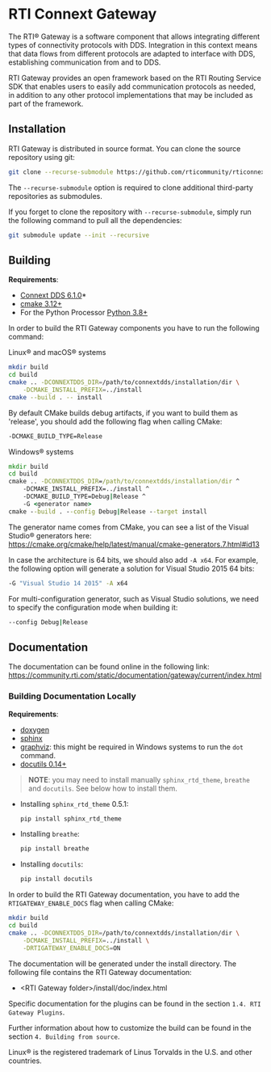 # RTI Connext Gateway

The RTI® Gateway is a software component that allows integrating
different types of connectivity protocols with DDS. Integration in this
context means that data flows from different protocols are adapted to
interface with DDS, establishing communication from and to DDS.

RTI Gateway provides an open framework based on the RTI Routing Service SDK
that enables users to easily add communication protocols as needed, in addition
to any other protocol implementations that may be included as part of the
framework.

## Installation

RTI Gateway is distributed in source format. You can clone the
source repository using git:

```sh
git clone --recurse-submodule https://github.com/rticommunity/rticonnextdds-gateway.git
```

The `--recurse-submodule` option is required to clone additional third-party
repositories as submodules.

If you forget to clone the repository with `--recurse-submodule`, simply run the
following command to pull all the dependencies:

```sh
git submodule update --init --recursive
```

## Building

**Requirements**:

- [Connext DDS 6.1.0](https://community.rti.com/content/page/downloads)*
- [cmake 3.12+](https://cmake.org/download/)
- For the Python Processor [Python 3.8+](https://www.python.org/downloads/)

In order to build the RTI Gateway components you have to run the following
command:

Linux® and macOS® systems
```sh
mkdir build
cd build
cmake .. -DCONNEXTDDS_DIR=/path/to/connextdds/installation/dir \
    -DCMAKE_INSTALL_PREFIX=../install
cmake --build . -- install
```

By default CMake builds debug artifacts, if you want to build them as 'release',
you should add the following flag when calling CMake:

```sh
-DCMAKE_BUILD_TYPE=Release
```

Windows® systems

```bat
mkdir build
cd build
cmake .. -DCONNEXTDDS_DIR=/path/to/connextdds/installation/dir ^
    -DCMAKE_INSTALL_PREFIX=../install ^
    -DCMAKE_BUILD_TYPE=Debug|Release ^
    -G <generator name>
cmake --build . --config Debug|Release --target install
```

The generator name comes from CMake, you can see a list of the Visual Studio®
generators here: https://cmake.org/cmake/help/latest/manual/cmake-generators.7.html#id13

In case the architecture is 64 bits, we should also add `-A x64`. For
example, the following option will generate a solution for Visual Studio 2015
64 bits:

```sh
-G "Visual Studio 14 2015" -A x64
```

For multi-configuration generator, such as Visual Studio solutions, we need to
specify the configuration mode when building it:

```sh
--config Debug|Release
```

## Documentation

The documentation can be found online in the following link:
https://community.rti.com/static/documentation/gateway/current/index.html

### Building Documentation Locally

**Requirements**:

- [doxygen](https://www.doxygen.nl/download.html)
- [sphinx](https://www.sphinx-doc.org/en/master/usage/installation.html)
- [graphviz](http://www.graphviz.org/download/): this might be required in
Windows systems to run the `dot` command.
- [docutils 0.14+](https://docutils.sourceforge.io/)

> **NOTE**: you may need to install manually `sphinx_rtd_theme`,
> `breathe` and `docutils`. See below how to install them.

- Installing `sphinx_rtd_theme` 0.5.1:

    ```sh
    pip install sphinx_rtd_theme
    ```

- Installing `breathe`:

    ```sh
    pip install breathe
    ```

- Installing `docutils`:

    ```sh
    pip install docutils
    ```

In order to build the RTI Gateway documentation, you have to add the
`RTIGATEWAY_ENABLE_DOCS` flag when calling CMake:

```sh
mkdir build
cd build
cmake .. -DCONNEXTDDS_DIR=/path/to/connextdds/installation/dir \
    -DCMAKE_INSTALL_PREFIX=../install \
    -DRTIGATEWAY_ENABLE_DOCS=ON
```

The documentation will be generated under the install directory. The following
file contains the RTI Gateway documentation:

- &lt;RTI Gateway folder&gt;/install/doc/index.html

Specific documentation for the plugins can be found in the section
`1.4. RTI Gateway Plugins`.

Further information about how to customize the build can be found in the
section `4. Building from source`.

Linux® is the registered trademark of Linus Torvalds in the U.S. and other countries.
